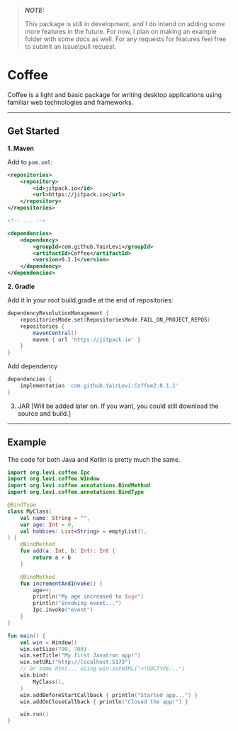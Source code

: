 > **_NOTE:_**
> 
> This package is still in development, and I do intend on adding some more features in the future. For now, I plan on making
> an example folder with some docs as well. For any requests for features feel free to submit an issue\pull request.


# Coffee

Coffee is a light and basic package for writing desktop applications using familiar web technologies and frameworks.

----
## Get Started
**1. Maven**

Add to `pom.xml`:
```xml
<repositories>
    <repository>
        <id>jitpack.io</id>
        <url>https://jitpack.io</url>
    </repository>
</repositories>

<!-- ... -->

<dependencies>
    <dependency>
        <groupId>com.github.YairLevi</groupId>
        <artifactId>Coffee</artifactId>
        <version>0.1.1</version>
    </dependency>
</dependencies>
```
**2. Gradle** 

Add it in your root build.gradle at the end of repositories:
```groovy
dependencyResolutionManagement {
    repositoriesMode.set(RepositoriesMode.FAIL_ON_PROJECT_REPOS)
    repositories {
        mavenCentral()
        maven { url 'https://jitpack.io' }
    }
}
```
Add dependency
```groovy
dependencies {
	implementation 'com.github.YairLevi:Coffee2:0.1.1'
}
```
3. JAR
[Will be added later on. If you want, you could still download the source and build.]
____
## Example
The code for both Java and Kotlin is pretty much the same.
```kotlin
import org.levi.coffee.Ipc
import org.levi.coffee.Window
import org.levi.coffee.annotations.BindMethod
import org.levi.coffee.annotations.BindType

@BindType
class MyClass(
    val name: String = "",
    var age: Int = 0,
    val hobbies: List<String> = emptyList(),
) {
    @BindMethod
    fun add(a: Int, b: Int): Int {
        return a + b
    }

    @BindMethod
    fun incrementAndInvoke() {
        age++;
        println("My age increased to $age")
        println("invoking event...")
        Ipc.invoke("event")
    }
}

fun main() {
    val win = Window()
    win.setSize(700, 700)
    win.setTitle("My first Javatron app!")
    win.setURL("http://localhost:5173")
    // Or some html... using win.setHTML("<!DOCTYPE...")
    win.bind(
        MyClass(),
    )
    win.addBeforeStartCallback { println("Started app...") }
    win.addOnCloseCallback { println("Closed the app!") }

    win.run()
}

```